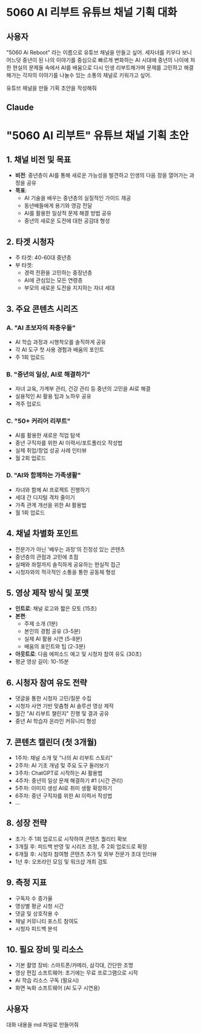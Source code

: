 # 5060 AI 리부트 유튜브 채널 기획 대화

## 사용자

"5060 Ai Reboot" 라는 이름으로 유튜브 채널을 만들고 싶어.
세자녀를 키우다 보니 어느덧 중년이 된 나의 이야기를 중심으로
빠르게 변화하는 AI 시대에 
중년의 나이에 처한 현실의 문제들 속에서
AI를 배움으로 다시 인생 리부트해가며 
문제를 고민하고 해결해가는 각자의 이야기를 나눌수 있는
소통의 채널로 키워가고 싶어.

유튜브 채널을 만들 기획 초안을 작성해줘

## Claude

# "5060 AI 리부트" 유튜브 채널 기획 초안

## 1. 채널 비전 및 목표
- **비전**: 중년층이 AI를 통해 새로운 가능성을 발견하고 인생의 다음 장을 열어가는 과정을 공유
- **목표**: 
  - AI 기술을 배우는 중년층의 실질적인 가이드 제공
  - 동년배들에게 용기와 영감 전달
  - AI를 활용한 일상적 문제 해결 방법 공유
  - 중년의 새로운 도전에 대한 공감대 형성

## 2. 타겟 시청자
- 주 타겟: 40-60대 중년층
- 부 타겟: 
  - 경력 전환을 고민하는 중장년층
  - AI에 관심있는 모든 연령층
  - 부모의 새로운 도전을 지지하는 자녀 세대

## 3. 주요 콘텐츠 시리즈

### A. "AI 초보자의 좌충우돌"
- AI 학습 과정과 시행착오를 솔직하게 공유
- 각 AI 도구 첫 사용 경험과 배움의 포인트
- 주 1회 업로드

### B. "중년의 일상, AI로 해결하기"
- 자녀 교육, 가계부 관리, 건강 관리 등 중년의 고민을 AI로 해결
- 실용적인 AI 활용 팁과 노하우 공유
- 격주 업로드

### C. "50+ 커리어 리부트"
- AI를 활용한 새로운 직업 탐색
- 중년 구직자를 위한 AI 이력서/포트폴리오 작성법
- 실제 취업/창업 성공 사례 인터뷰
- 월 2회 업로드

### D. "AI와 함께하는 가족생활"
- 자녀와 함께 AI 프로젝트 진행하기
- 세대 간 디지털 격차 줄이기
- 가족 관계 개선을 위한 AI 활용법
- 월 1회 업로드

## 4. 채널 차별화 포인트
- 전문가가 아닌 '배우는 과정'의 진정성 있는 콘텐츠
- 중년층의 관점과 고민에 초점
- 실패와 좌절까지 솔직하게 공유하는 현실적 접근
- 시청자와의 적극적인 소통을 통한 공동체 형성

## 5. 영상 제작 방식 및 포맷
- **인트로**: 채널 로고와 짧은 모토 (15초)
- **본편**: 
  - 주제 소개 (1분)
  - 본인의 경험 공유 (3-5분)
  - 실제 AI 활용 시연 (5-8분)
  - 배움의 포인트와 팁 (2-3분)
- **아웃트로**: 다음 에피소드 예고 및 시청자 참여 유도 (30초)
- 평균 영상 길이: 10-15분

## 6. 시청자 참여 유도 전략
- 댓글을 통한 시청자 고민/질문 수집
- 시청자 사연 기반 맞춤형 AI 솔루션 영상 제작
- 월간 "AI 리부트 챌린지" 진행 및 결과 공유
- 중년 AI 학습자 온라인 커뮤니티 형성

## 7. 콘텐츠 캘린더 (첫 3개월)
- 1주차: 채널 소개 및 "나의 AI 리부트 스토리"
- 2주차: AI 기초 개념 및 주요 도구 둘러보기
- 3주차: ChatGPT로 시작하는 AI 활용법
- 4주차: 중년의 일상 문제 해결하기 #1 (시간 관리)
- 5주차: 이미지 생성 AI로 취미 생활 확장하기
- 6주차: 중년 구직자를 위한 AI 이력서 작성법
- ...

## 8. 성장 전략
- 초기: 주 1회 업로드로 시작하여 콘텐츠 퀄리티 확보
- 3개월 후: 피드백 반영 및 시리즈 조정, 주 2회 업로드로 확장
- 6개월 후: 시청자 참여형 콘텐츠 추가 및 외부 전문가 초대 인터뷰
- 1년 후: 오프라인 모임 및 워크샵 개최 검토

## 9. 측정 지표
- 구독자 수 증가율
- 영상별 평균 시청 시간
- 댓글 및 상호작용 수
- 채널 커뮤니티 포스트 참여도
- 시청자 피드백 분석

## 10. 필요 장비 및 리소스
- 기본 촬영 장비: 스마트폰/카메라, 삼각대, 간단한 조명
- 영상 편집 소프트웨어: 초기에는 무료 프로그램으로 시작
- AI 학습 리소스 구독 (필요시)
- 화면 녹화 소프트웨어 (AI 도구 시연용)

## 사용자

대화 내용을 md 파일로 만들어줘
